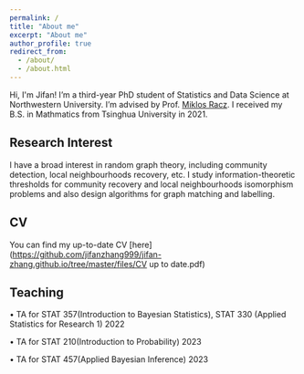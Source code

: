 ```yaml
---
permalink: /
title: "About me"
excerpt: "About me"
author_profile: true
redirect_from: 
  - /about/
  - /about.html
---
```


Hi, I'm Jifan!
I’m a third-year PhD student of Statistics and Data Science at Northwestern University. I’m advised by Prof. [Miklos Racz](https://racz.statistics.northwestern.edu/). I received my B.S. in Mathmatics from Tsinghua University in 2021. 

Research Interest
------

I have a broad interest in random graph theory, including community detection, local neighbourhoods recovery, etc.  I study information-theoretic thresholds for community recovery and local neighbourhoods isomorphism problems and also design algorithms for graph matching and labelling.


CV
------
You can find my up-to-date CV [here](https://github.com/jifanzhang999/jifan-zhang.github.io/tree/master/files/CV up to date.pdf) 

Teaching 
------

•	TA for STAT 357(Introduction to Bayesian Statistics), STAT 330 (Applied Statistics for Research 1)         2022 

•	TA for STAT 210(Introduction to Probability)	   2023

•	TA for STAT 457(Applied Bayesian Inference)	   2023






